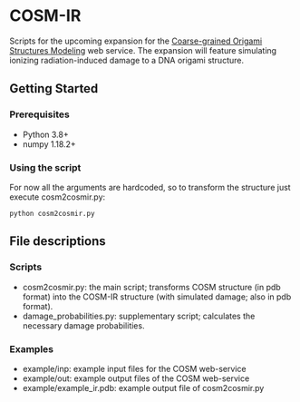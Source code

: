 # COSM-IR
Scripts for the upcoming expansion for the [Coarse-grained Origami Structures Modeling](https://vsb.fbb.msu.ru/cosm/) web service. The expansion will feature simulating ionizing radiation-induced damage to a DNA origami structure.

## Getting Started
### Prerequisites
  * Python 3.8+
  * numpy 1.18.2+
### Using the script
For now all the arguments are hardcoded, so to transform the structure just execute cosm2cosmir.py:
```
python cosm2cosmir.py
```

## File descriptions
### Scripts
* cosm2cosmir.py: the main script; transforms COSM structure (in pdb format) into the COSM-IR structure (with simulated damage; also in pdb format).
* damage_probabilities.py: supplementary script; calculates the necessary damage probabilities.
### Examples
* example/inp: example input files for the COSM web-service
* example/out: example output files of the COSM web-service
* example/example_ir.pdb: example output file of cosm2cosmir.py
